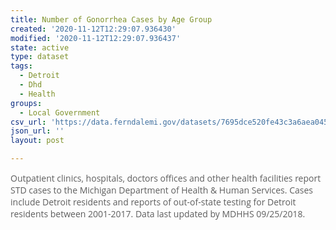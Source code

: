 ```yaml
---
title: Number of Gonorrhea Cases by Age Group
created: '2020-11-12T12:29:07.936430'
modified: '2020-11-12T12:29:07.936437'
state: active
type: dataset
tags:
  - Detroit
  - Dhd
  - Health
groups:
  - Local Government
csv_url: 'https://data.ferndalemi.gov/datasets/7695dce520fe43c3a6aea045a606b014_0.csv'
json_url: ''
layout: post

---
```

<span style='color: rgb(94, 94, 94); font-family: &quot;Open Sans&quot;, Helvetica, Arial, sans-serif;'>Outpatient clinics, hospitals, doctors offices and other health facilities report STD cases to the Michigan Department of Health &amp; Human Services. Cases include Detroit residents and reports of out-of-state testing for Detroit residents between 2001-2017. Data last updated by MDHHS 09/25/2018.</span>

